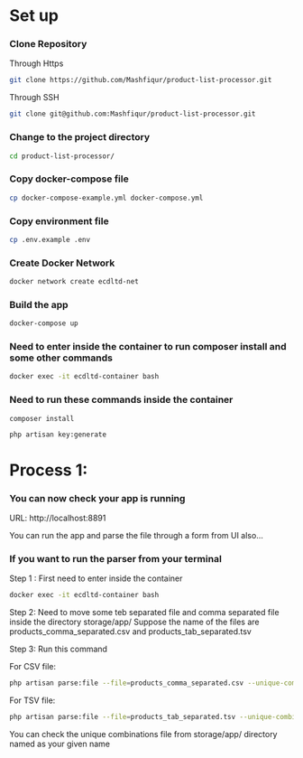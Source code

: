 # Set up 
### Clone Repository
Through Https
```sh
git clone https://github.com/Mashfiqur/product-list-processor.git
```
Through SSH
```sh
git clone git@github.com:Mashfiqur/product-list-processor.git
```


### Change to the project directory
```sh
cd product-list-processor/
```

### Copy docker-compose file
```sh
cp docker-compose-example.yml docker-compose.yml
```
### Copy environment file
```sh
cp .env.example .env
```
### Create Docker Network
```sh
docker network create ecdltd-net
```
### Build the app
```sh
docker-compose up
```
### Need to enter inside the container to run composer install and some other commands
```sh
docker exec -it ecdltd-container bash
```
### Need to run these commands inside the container
```
composer install
```
```
php artisan key:generate
```
# Process 1:
### You can now check your app is running
 URL: http://localhost:8891

You can run the app and parse the file through a form from UI also...

### If you want to run the parser from your terminal

Step 1 : First need to enter inside the container 
```sh
docker exec -it ecdltd-container bash
```
Step 2: Need to move some teb separated file and comma separated file inside the directory storage/app/
        Suppose the name of the files are products_comma_separated.csv and products_tab_separated.tsv

Step 3: Run this command 

For CSV file:
```sh
php artisan parse:file --file=products_comma_separated.csv --unique-combinations=uniq_combination_csv.csv
```
For TSV file:
```sh
php artisan parse:file --file=products_tab_separated.tsv --unique-combinations=uniq_combination_tsv.csv
```

You can check the unique combinations file from storage/app/ directory named as your given name